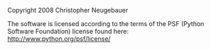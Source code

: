 Copyright 2008 Christopher Neugebauer

The software is licensed according to the terms of the PSF (Python Software Foundation) license found here: http://www.python.org/psf/license/